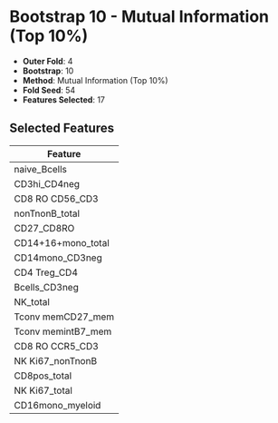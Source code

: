 # Bootstrap 10 - Mutual Information (Top 10%)

- **Outer Fold**: 4
- **Bootstrap**: 10
- **Method**: Mutual Information (Top 10%)
- **Fold Seed**: 54
- **Features Selected**: 17

## Selected Features

| Feature |
|---------|
| naive_Bcells |
| CD3hi_CD4neg |
| CD8 RO CD56_CD3 |
| nonTnonB_total |
| CD27_CD8RO |
| CD14+16+mono_total |
| CD14mono_CD3neg |
| CD4 Treg_CD4 |
| Bcells_CD3neg |
| NK_total |
| Tconv memCD27_mem |
| Tconv memintB7_mem |
| CD8 RO CCR5_CD3 |
| NK Ki67_nonTnonB |
| CD8pos_total |
| NK Ki67_total |
| CD16mono_myeloid |
